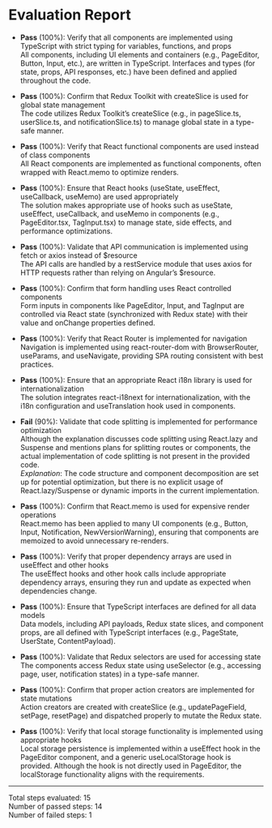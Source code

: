 # Evaluation Report

- **Pass** (100%): Verify that all components are implemented using TypeScript with strict typing for variables, functions, and props  
  All components, including UI elements and containers (e.g., PageEditor, Button, Input, etc.), are written in TypeScript. Interfaces and types (for state, props, API responses, etc.) have been defined and applied throughout the code.

- **Pass** (100%): Confirm that Redux Toolkit with createSlice is used for global state management  
  The code utilizes Redux Toolkit’s createSlice (e.g., in pageSlice.ts, userSlice.ts, and notificationSlice.ts) to manage global state in a type-safe manner.

- **Pass** (100%): Verify that React functional components are used instead of class components  
  All React components are implemented as functional components, often wrapped with React.memo to optimize renders.

- **Pass** (100%): Ensure that React hooks (useState, useEffect, useCallback, useMemo) are used appropriately  
  The solution makes appropriate use of hooks such as useState, useEffect, useCallback, and useMemo in components (e.g., PageEditor.tsx, TagInput.tsx) to manage state, side effects, and performance optimizations.

- **Pass** (100%): Validate that API communication is implemented using fetch or axios instead of $resource  
  The API calls are handled by a restService module that uses axios for HTTP requests rather than relying on Angular’s $resource.

- **Pass** (100%): Confirm that form handling uses React controlled components  
  Form inputs in components like PageEditor, Input, and TagInput are controlled via React state (synchronized with Redux state) with their value and onChange properties defined.

- **Pass** (100%): Verify that React Router is implemented for navigation  
  Navigation is implemented using react-router-dom with BrowserRouter, useParams, and useNavigate, providing SPA routing consistent with best practices.

- **Pass** (100%): Ensure that an appropriate React i18n library is used for internationalization  
  The solution integrates react-i18next for internationalization, with the i18n configuration and useTranslation hook used in components.

- **Fail** (90%): Validate that code splitting is implemented for performance optimization  
  Although the explanation discusses code splitting using React.lazy and Suspense and mentions plans for splitting routes or components, the actual implementation of code splitting is not present in the provided code.  
  *Explanation*: The code structure and component decomposition are set up for potential optimization, but there is no explicit usage of React.lazy/Suspense or dynamic imports in the current implementation.

- **Pass** (100%): Confirm that React.memo is used for expensive render operations  
  React.memo has been applied to many UI components (e.g., Button, Input, Notification, NewVersionWarning), ensuring that components are memoized to avoid unnecessary re-renders.

- **Pass** (100%): Verify that proper dependency arrays are used in useEffect and other hooks  
  The useEffect hooks and other hook calls include appropriate dependency arrays, ensuring they run and update as expected when dependencies change.

- **Pass** (100%): Ensure that TypeScript interfaces are defined for all data models  
  Data models, including API payloads, Redux state slices, and component props, are all defined with TypeScript interfaces (e.g., PageState, UserState, ContentPayload).

- **Pass** (100%): Validate that Redux selectors are used for accessing state  
  The components access Redux state using useSelector (e.g., accessing page, user, notification states) in a type-safe manner.

- **Pass** (100%): Confirm that proper action creators are implemented for state mutations  
  Action creators are created with createSlice (e.g., updatePageField, setPage, resetPage) and dispatched properly to mutate the Redux state.

- **Pass** (100%): Verify that local storage functionality is implemented using appropriate hooks  
  Local storage persistence is implemented within a useEffect hook in the PageEditor component, and a generic useLocalStorage hook is provided. Although the hook is not directly used in PageEditor, the localStorage functionality aligns with the requirements.

---

Total steps evaluated: 15  
Number of passed steps: 14  
Number of failed steps: 1